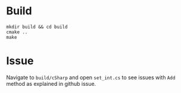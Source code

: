 # Build
```
mkdir build && cd build
cmake ..
make
```

# Issue
Navigate to `build/cSharp` and open `set_int.cs` to see issues with `Add` method as explained in github issue.
